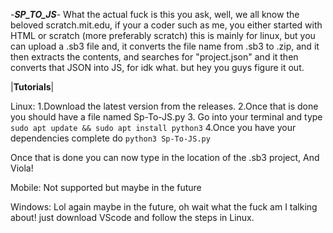 -_**SP_TO_JS**_-
What the actual fuck is this you ask, well, we all know the beloved scratch.mit.edu, if your a coder such as me, you either started with HTML or scratch (more preferably scratch)
this is mainly for linux, but you can upload a .sb3 file and, it converts the file name from .sb3 to .zip, and it then extracts the contents, and searches for "project.json"
and it then converts that JSON into JS, for idk what. but hey you guys figure it out.


|**Tutorials**|

Linux:
1.Download the latest version from the releases.
2.Once that is done you should have a file named Sp-To-JS.py
3. Go into your terminal and type ```sudo apt update && sudo apt install python3```
4.Once you have your dependencies complete do ```python3 Sp-To-JS.py```


Once that is done you can now type in the location of the .sb3 project, And Viola!


Mobile:
Not supported but maybe in the future


Windows: 
Lol again maybe in the future, oh wait what the fuck am I talking about! just download VScode and follow the steps in Linux.
